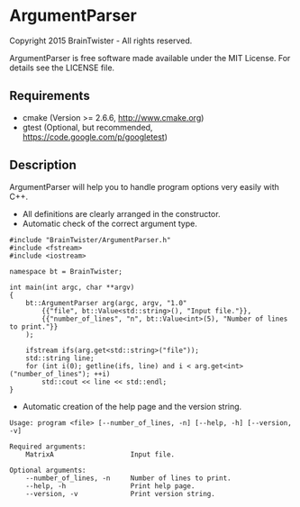 ArgumentParser
==============

Copyright 2015 BrainTwister - All rights reserved.

ArgumentParser is free software made available under the MIT License. For details see the LICENSE file.

Requirements
------------

- cmake (Version >= 2.6.6, http://www.cmake.org)
- gtest (Optional, but recommended, https://code.google.com/p/googletest)

Description
-----------

ArgumentParser will help you to handle program options very easily with C++.

- All definitions are clearly arranged in the constructor.
- Automatic check of the correct argument type.

```
#include "BrainTwister/ArgumentParser.h"
#include <fstream>
#include <iostream>

namespace bt = BrainTwister;

int main(int argc, char **argv)
{
    bt::ArgumentParser arg(argc, argv, "1.0"
        {{"file", bt::Value<std::string>(), "Input file."}},
        {{"number_of_lines", "n", bt::Value<int>(5), "Number of lines to print."}}
    );

    ifstream ifs(arg.get<std::string>("file"));
    std::string line;
    for (int i(0); getline(ifs, line) and i < arg.get<int>("number_of_lines"); ++i)
        std::cout << line << std::endl;
}
```

- Automatic creation of the help page and the version string.

```
Usage: program <file> [--number_of_lines, -n] [--help, -h] [--version, -v]

Required arguments: 
    MatrixA                   Input file.

Optional arguments: 
    --number_of_lines, -n     Number of lines to print.
    --help, -h                Print help page.
    --version, -v             Print version string.
```

